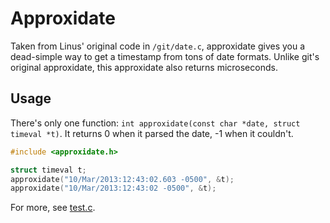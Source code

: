 # Approxidate

Taken from Linus' original code in `/git/date.c`, approxidate gives you a dead-simple way to get a timestamp from tons of date formats.  Unlike git's original approxidate, this approxidate also returns microseconds.

## Usage

There's only one function: `int approxidate(const char *date, struct timeval *t)`.  It returns 0 when it parsed the date, -1 when it couldn't.

```c
#include <approxidate.h>

struct timeval t;
approxidate("10/Mar/2013:12:43:02.603 -0500", &t);
approxidate("10/Mar/2013:12:43:02 -0500", &t);
```

For more, see [test.c](test.c).
